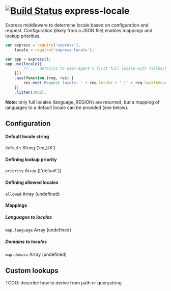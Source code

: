 [![Build Status](https://travis-ci.org/smhg/express-locale.png?branch=master)](https://travis-ci.org/smhg/express-locale)
express-locale
==============

Express middleware to determine locale based on configuration and request.
Configuration (likely from a JSON file) enables mappings and lookup priorities.

```javascript
var express = require('express'),
    locale = require('express-locale');

var app = express();
app.use(locale({
        // ... defaults to user-agent's first full locale with fallback to en_US
    }))
    .use(function (req, res) {
        res.end('Request locale: ' + req.locale + ' (' + req.localeSource + ')');
    })
    .listen(3000);
```
**Note:** only full locales (language_REGION) are returned, but a mapping of languages to a default locale can be provided (see below).


## Configuration
#### Default locale string
`default` String ('en_UK')

#### Defining lookup priority
`priority` Array (['default'])

#### Defining allowed locales
`allowed` Array (undefined)

#### Mappings
##### Languages to locales
`map.language` Array (undefined)
##### Domains to locales
`map.domain` Array (undefined)


## Custom lookups
TODO: describe how to derive from path or querystring
